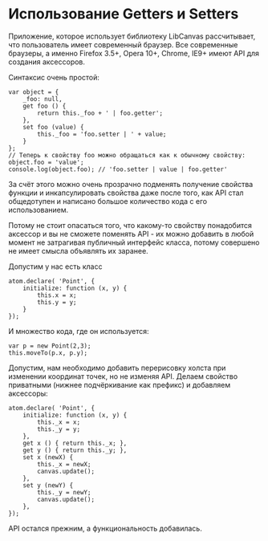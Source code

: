Использование Getters и Setters
===============================

Приложение, которое использует библиотеку LibCanvas рассчитывает, что пользователь имеет современный браузер.
Все современные браузеры, а именно Firefox 3.5+, Opera 10+, Chrome, IE9+ имеют API для создания аксессоров.

Синтаксис очень простой:

	var object = {
		_foo: null,
		get foo () {
			return this._foo + ' | foo.getter';
		},
		set foo (value) {
			this._foo = 'foo.setter | ' + value;
		}
	};
	// Теперь к свойству foo можно обращаться как к обычному свойству:
	object.foo = 'value';
	console.log(object.foo); // 'foo.setter | value | foo.getter'

За счёт этого можно очень прозрачно подменять получение свойства функции и инкапсулировать свойства даже после того, как API стал общедотупен и написано большое количество кода с его использованием.

Потому не стоит опасаться того, что какому-то свойству понадобится аксессор и вы не сможете поменять API - их можно добавить в любой момент не затрагивая публичный интерфейс класса, потому совершено не имеет смысла объявлять их заранее.

Допустим у нас есть класс

	atom.declare( 'Point', {
		initialize: function (x, y) {
			this.x = x;
			this.y = y;
		}
	});

И множество кода, где он используется:

	var p = new Point(2,3);
	this.moveTo(p.x, p.y);

Допустим, нам необходимо добавить перерисовку холста при изменении координат точек, но не изменяя API. Делаем свойство приватными (нижнее подчёркивание как префикс) и добавляем аксессоры:

	atom.declare( 'Point', {
		initialize: function (x, y) {
			this._x = x;
			this._y = y;
		},
		get x () { return this._x; },
		get y () { return this._y; },
		set x (newX) {
			this._x = newX;
			canvas.update();
		},
		set y (newY) {
			this._y = newY;
			canvas.update();
		},
	});

API остался прежним, а функциональность добавилась.